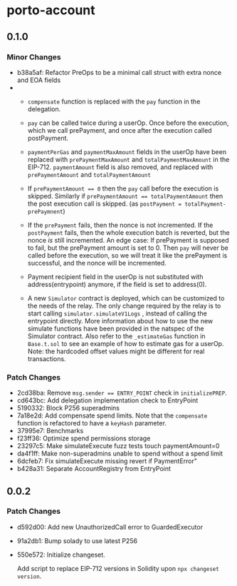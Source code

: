 # porto-account

## 0.1.0

### Minor Changes

- b38a5af: Refactor PreOps to be a minimal call struct with extra nonce and EOA fields
- - `compensate` function is replaced with the `pay` function in the delegation.
  - `pay` can be called twice during a userOp. Once before the execution, which we call prePayment, and once after the execution called postPayment.

  - `paymentPerGas` and `paymentMaxAmount` fields in the userOp have been replaced with `prePaymentMaxAmount` and `totalPaymentMaxAmount` in the EIP-712.
    `paymentAmount` field is also removed, and replaced with `prePaymentAmount` and `totalPaymentAmount`

  - If `prePaymentAmount == 0` then the `pay` call before the execution is skipped. Similarly if `prePaymentAmount == totalPaymentAmount` then the post execution call is skipped.
    (as `postPayment = totalPayment-prePaymnent`)

  - If the `prePayment` fails, then the nonce is not incremented. If the `postPayment` fails, then the whole execution batch is reverted, but the nonce _is_ still incremented.
    An edge case: If prePayment is supposed to fail, but the prePayment amount is set to 0. Then `pay` will never be called before the execution, so we will treat it like the prePayment is successful, and the nonce will be incremented.

  - Payment recipient field in the userOp is not substituted with address(entrypoint) anymore, if the field is set to address(0).

  - A new `Simulator` contract is deployed, which can be customized to the needs of the relay.
  The only change required by the relay is to start calling `simulator.simulateV1Logs` , instead of calling the entrypoint directly.
  More information about how to use the new simulate functions have been provided in the natspec of the Simulator contract.
  Also refer to the `_estimateGas` function in `Base.t.sol` to see an example of how to estimate gas for a userOp.
  Note: the hardcoded offset values might be different for real transactions.



### Patch Changes

- 2cd38ba: Remove `msg.sender == ENTRY_POINT` check in `initializePREP`.
- cd643bc: Add delegation implementation check to EntryPoint
- 5190332: Block P256 superadmins
- 7a18e2d: Add compensate spend limits. Note that the `compensate` function is refactored to have a `keyHash` parameter.
- 37995e7: Benchmarks
- f23ff36: Optimize spend permissions storage
- 23297c5: Make simulateExecute fuzz tests touch paymentAmount=0
- da4f1ff: Make non-superadmins unable to spend without a spend limit
- 6dcfeb7: Fix simulateExecute missing revert if PaymentError"
- b428a31: Separate AccountRegistry from EntryPoint

## 0.0.2

### Patch Changes

- d592d00: Add new UnauthorizedCall error to GuardedExecutor
- 91a2db1: Bump solady to use latest P256
- 550e572: Initialize changeset.

  Add script to replace EIP-712 versions in Solidity upon `npx changeset version`.
